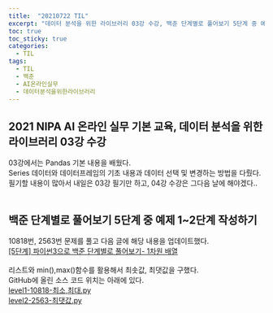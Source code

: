 ```yaml
---
title:  "20210722 TIL"
excerpt: "데이터 분석을 위한 라이브러리 03강 수강, 백준 단계별로 풀어보기 5단계 중 예제 1~2단계 작성(10818번, 2563번)"
toc: true
toc_sticky: true
categories:
  - TIL
tags:
  - TIL
  - 백준
  - AI온라인실무
  - 데이터분석을위한라이브러리
---
```

## 2021 NIPA AI 온라인 실무 기본 교육, 데이터 분석을 위한 라이브러리 03강 수강
03강에서는 Pandas 기본 내용을 배웠다.  
Series 데이터와 데이터프레임의 기초 내용과 데이터 선택 및 변경하는 방법을 다뤘다.   
필기할 내용이 많아서 내일은 03강 필기만 하고, 04강 수강은 그다음 날에 해야겠다..
<br>
<br>

## 백준 단계별로 풀어보기 5단계 중 예제 1\~2단계 작성하기 
10818번, 2563번 문제를 풀고 다음 글에 해당 내용을 업데이트했다.  
[[5단계] 파이썬3으로 백준 단계별로 풀어보기- 1차원 배열](https://leeryeongsong.github.io/baekjoon/baekjoon-step-by-step-python3-step5/)  
<br>
리스트와 min(),max()함수를 활용해서 최솟값, 최댓값을 구했다.  
GitHub에 올린 소스 코드 위치는 아래에 있다.  
[level1-10818-최소,최대.py](https://github.com/leeryeongsong/baekjoon-step-by-step-python3/blob/main/step5/level1-10818-%EC%B5%9C%EC%86%8C%2C%EC%B5%9C%EB%8C%80.py)  
[level2-2563-최댓값.py](https://github.com/leeryeongsong/baekjoon-step-by-step-python3/blob/main/step5/level2-2563-%EC%B5%9C%EB%8C%93%EA%B0%92.py)
<br>
<br>
